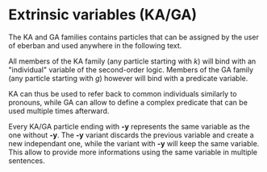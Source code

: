 # Extrinsic variables (KA/GA)

The KA and GA families contains particles that can be assigned by the user
of eberban and used anywhere in the following text.

All members of the KA family (any particle starting with *k*) will bind with
an "individual" variable of the second-order logic. Members of the GA family
(any particle starting with *g*) however will bind with a predicate variable.

KA can thus be used to refer back to common individuals similarly to pronouns,
while GA can allow to define a complex predicate that can be used multiple
times afterward.

Every KA/GA particle ending with **-y** represents the same variable as the one
without **-y**. The **-y** variant discards the previous variable and create a
new independant one, while the variant with **-y** will keep the same variable.
This allow to provide more informations using the same variable in multiple
sentences.